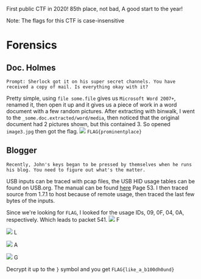 First public CTF in 2020! 85th place, not bad, A good start to the year!

Note: The flags for this CTF is case-insensitive

# Forensics

Doc. Holmes
-----
```Prompt: Sherlock got it on his super secret channels. You have received a copy of mail. Is everything okay with it?```

Pretty simple, using ```file some.file``` gives us ```Microsoft Word 2007+```, renamed it, then open it up and it gives us a piece of work in a word document with a few random pictures.  After extracting with binwalk, I went to the ```_some.doc.extracted/word/media```, then noticed that the original document had 2 pictures shown, but this contained 3. So opened ```image3.jpg``` then got the flag.
![](https://raw.githubusercontent.com/Immobility/CTF-Writeups/master/sarCTF2020/images/image3.jpg)
```FLAG{prominentplace}```

Blogger
-----
```Recently, John's keys began to be pressed by themselves when he runs his blog. You need to figure out what's the matter.```

USB inputs can be traced with pcap files, the USB HID usage tables can be found on USB.org. The manual can be found [here](https://www.usb.org/sites/default/files/documents/hut1_12v2.pdf) Page 53. I then traced source from 1.7.1 to host because of remote usage, then traced the last few bytes of the inputs. 

Since we're looking for ```FLAG```, I looked for the usage IDs, 09, 0F, 04, 0A, respectively. Which leads to packet 541.
![](https://raw.githubusercontent.com/Immobility/CTF-Writeups/master/sarCTF2020/images/usb1.png) F

![](https://raw.githubusercontent.com/Immobility/CTF-Writeups/master/sarCTF2020/images/usb2.png) L

![](https://raw.githubusercontent.com/Immobility/CTF-Writeups/master/sarCTF2020/images/usb3.png) A

![](https://raw.githubusercontent.com/Immobility/CTF-Writeups/master/sarCTF2020/images/usb4.png) G

Decrypt it up to the ```}``` symbol and you get
```FLAG{like_a_b100dh0und}```
